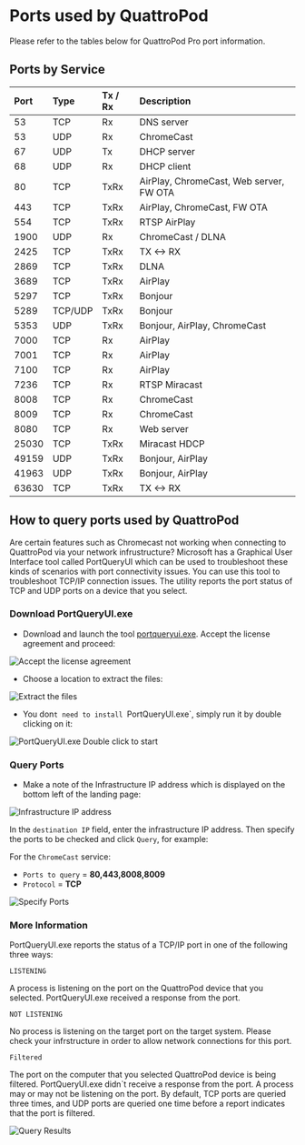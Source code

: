 # Ports used by QuattroPod

Please refer to the tables below for QuattroPod Pro port information.

## Ports by Service

Port | Type | Tx / Rx | Description                
| :---- | :--- | :---- | :---
53 | TCP  | Rx | DNS server    
53 | UDP  | Rx | ChromeCast
67 | UDP  | Tx | DHCP server
68 | UDP  | Rx | DHCP client   
80 | TCP  | TxRx | AirPlay, ChromeCast, Web server, FW OTA
443 | TCP  | TxRx | AirPlay, ChromeCast, FW OTA
554 | TCP  | TxRx | RTSP AirPlay
1900 | UDP  | Rx | ChromeCast / DLNA   
2425 | TCP  | TxRx | TX <-> RX
2869 | TCP  | TxRx | DLNA    
3689 | TCP  | TxRx | AirPlay    
5297 | TCP  | TxRx | Bonjour    
5289 | TCP/UDP  | TxRx | Bonjour
5353 | UDP  | TxRx | Bonjour, AirPlay, ChromeCast 
7000 | TCP  | Rx | AirPlay   
7001 | TCP  | Rx | AirPlay   
7100 | TCP  | Rx | AirPlay  
7236 | TCP  | Rx | RTSP Miracast   
8008 | TCP  | Rx | ChromeCast  
8009 | TCP  | Rx | ChromeCast   
8080 | TCP  | Rx | Web server    
25030 | TCP  | TxRx | Miracast HDCP
49159 | UDP  | TxRx | Bonjour, AirPlay
41963 | UDP  | TxRx | Bonjour, AirPlay
63630 | TCP  | TxRx | TX <-> RX  

## How to query ports used by QuattroPod

Are certain features such as Chromecast not working when connecting to QuattroPod via your network infrustructure? Microsoft has a Graphical User Interface tool called PortQueryUI which can be used to troubleshoot these kinds of scenarios with port connectivity issues. You can use this tool to troubleshoot TCP/IP connection issues. The utility reports the port status of TCP and UDP ports on a device that you select.

### Download PortQueryUI.exe

* Download and launch the tool [portqueryui.exe](https://download.microsoft.com/download/3/f/4/3f4c6a54-65f0-4164-bdec-a3411ba24d3a/portqryui.exe). Accept the license agreement and proceed:

![Accept the license agreement](/assets/img/PortQueryUI-License-Agreement.png)

* Choose a location to extract the files:

![Extract the files](/assets/img/PortQryUI_extract.png)
 
* You don`t need to install `PortQueryUI.exe`, simply run it by double clicking on it:

![PortQueryUI.exe Double click to start](/assets/img/portqueryui.exe.png)

### Query Ports

* Make a note of the Infrastructure IP address which is displayed on the bottom left of the landing page:

![Infrastructure IP address](/assets/img/QuattroPod_IP.png)

In the `destination IP` field, enter the infrastructure IP address. Then specify the ports to be checked and click `Query`, for example:

For the `ChromeCast` service:

* `Ports to query` = **80,443,8008,8009**
* `Protocol` = **TCP**

![Specify Ports](/assets/img/TCP.png)

### More Information

PortQueryUI.exe reports the status of a TCP/IP port in one of the following three ways:

`LISTENING`

A process is listening on the port on the QuattroPod device that you selected. PortQueryUI.exe received a response from the port.

`NOT LISTENING`

No process is listening on the target port on the target system. Please check your infrstructure in order to allow network connections for this port.

`Filtered`

The port on the computer that you selected QuattroPod device is being filtered. PortQueryUI.exe didn`t receive a response from the port. A process may or may not be listening on the port. By default, TCP ports are queried three times, and UDP ports are queried one time before a report indicates that the port is filtered.


![Query Results](/assets/img/TCP.results.png)
